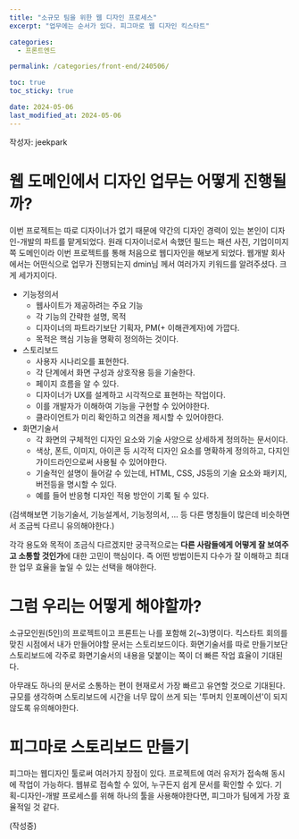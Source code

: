 ```yaml
---
title: "소규모 팀을 위한 웹 디자인 프로세스"
excerpt: "업무에는 순서가 있다. 피그마로 웹 디자인 킥스타트"

categories:
  - 프론트엔드

permalink: /categories/front-end/240506/

toc: true
toc_sticky: true

date: 2024-05-06
last_modified_at: 2024-05-06
---
```


작성자: jeekpark

# 웹 도메인에서 디자인 업무는 어떻게 진행될까?
이번 프로젝트는 따로 디자이너가 없기 때문에 약간의 디자인 경력이 있는 본인이 디자인-개발의 파트를 맡게되었다. 원래 디자이너로서 속했던 필드는 패션 사진, 기업이미지 쪽 도메인이라 이번 프로젝트를 통해 처음으로 웹디자인을 해보게 되었다. 웹개발 회사에서는 어떤식으로 업무가 진행되는지 dmin님 께서 여러가지 키워드를 알려주셨다. 크게 세가지이다.

- 기능정의서
  - 웹사이트가 제공하려는 주요 기능
  - 각 기능의 간략한 설명, 목적
  - 디자이너의 파트라기보단 기획자, PM(+ 이해관계자)에 가깝다.
  - 목적은 핵심 기능을 명확히 정의하는 것이다.
- 스토리보드
  - 사용자 시나리오를 표현한다.
  - 각 단계에서 화면 구성과 상호작용 등을 기술한다.
  - 페이지 흐름을 알 수 있다.
  - 디자이너가 UX를 설계하고 시각적으로 표현하는 작업이다.
  - 이를 개발자가 이해하여 기능을 구현할 수 있어야한다.
  - 클라이언트가 미리 확인하고 의견을 제시할 수 있어야한다.
- 화면기술서
  - 각 화면의 구체적인 디자인 요소와 기술 사양으로 상세하게 정의하는 문서이다.
  - 색상, 폰트, 이미지, 아이콘 등 시각적 디자인 요소를 명확하게 정의하고, 다지인 가이드라인으로써 사용될 수 있어야한다.
  - 기술적인 설명이 들어갈 수 있는데, HTML, CSS, JS등의 기술 요소와 패키지, 버전등을 명시할 수 있다. 
  - 예를 들어 반응형 디자인 적용 방안이 기록 될 수 있다.

(검색해보면 기능기술서, 기능설계서, 기능정의서, ... 등 다른 명칭들이 많은데 비슷하면서 조금씩 다르니 유의해야한다.)


각각 용도와 목적이 조금식 다르겠지만 궁극적으로는 **다른 사람들에게 어떻게 잘 보여주고 소통할 것인가**에 대한 고민이 핵심이다. 즉 어떤 방법이든지 다수가 잘 이해하고 최대한 업무 효율을 높일 수 있는 선택을 해야한다.

# 그럼 우리는 어떻게 해야할까?

소규모인원(5인)의 프로젝트이고 프론트는 나를 포함해 2(~3)명이다. 킥스타트 회의를 맞친 시점에서 내가 만들어야할 문서는 스토리보드이다. 화면기술서를 따로 만들기보단 스토리보드에 각주로 화면기술서의 내용을 덫붙이는 쪽이 더 빠른 작업 효율이 기대된다.

아무래도 하나의 문서로 소통하는 편이 현재로서 가장 빠르고 유연할 것으로 기대된다. 규모를 생각하며 스토리보드에 시간을 너무 많이 쓰게 되는 '투머치 인포메이션'이 되지 않도록 유의해야한다.

# 피그마로 스토리보드 만들기
피그마는 웹디자인 툴로써 여러가지 장점이 있다. 프로젝트에 여러 유저가 접속해 동시에 작업이 가능하다. 웹뷰로 접속할 수 있어, 누구든지 쉽게 문서를 확인할 수 있다. 기획-디자인-개발 프로세스를 위해 하나의 툴을 사용해야한다면, 피그마가 팀에게 가장 효율적일 것 같다.

(작성중)